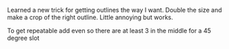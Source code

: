 Learned a new trick for getting outlines the way I want. Double the size and make a crop of the right outline. Little annoying but works.

To get repeatable add even so there are at least 3 in the middle for a 45 degree slot
